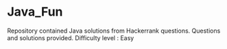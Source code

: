 # Java_Fun
Repository contained Java solutions from Hackerrank questions. Questions and solutions provided. Difficulty level : Easy
